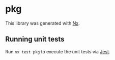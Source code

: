# pkg

This library was generated with [Nx](https://nx.dev).

## Running unit tests

Run `nx test pkg` to execute the unit tests via [Jest](https://jestjs.io).
